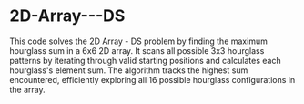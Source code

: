 # 2D-Array---DS
This code solves the 2D Array - DS problem by finding the maximum hourglass sum in a 6x6 2D array. It scans all possible 3x3 hourglass patterns by iterating through valid starting positions and calculates each hourglass's element sum. The algorithm tracks the highest sum encountered, efficiently exploring all 16 possible hourglass configurations in the array.
